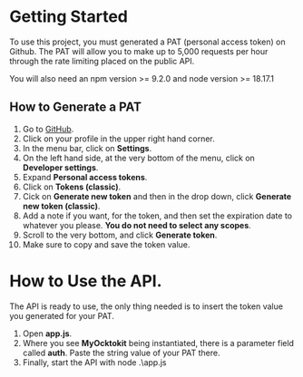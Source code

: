 # Getting Started
To use this project, you must generated a PAT (personal access token) on Github. The PAT will allow you to make up to 5,000 requests per hour through the rate limiting placed on the public API.

You will also need an npm version >= 9.2.0 and node version >= 18.17.1

## How to Generate a PAT
1. Go to [GitHub](https://github.com/).
2. Click on your profile in the upper right hand corner.
3. In the menu bar, click on **Settings**.
4. On the left hand side, at the very bottom of the menu, click on **Developer settings**.
5. Expand **Personal access tokens**.
6. Click on **Tokens (classic)**.
7. Cick on **Generate new token** and then in the drop down, click **Generate new token (classic)**.
8. Add a note if you want, for the token, and then set the expiration date to whatever you please. **You do not need to select any scopes**.
9. Scroll to the very bottom, and click **Generate token**.
10. Make sure to copy and save the token value.

# How to Use the API.
The API is ready to use, the only thing needed is to insert the token value you generated for your PAT.

1. Open **app.js**.
2. Where you see **MyOcktokit** being instantiated, there is a parameter field called **auth**. Paste the string value of your PAT there.
3. Finally, start the API with node .\app.js 
